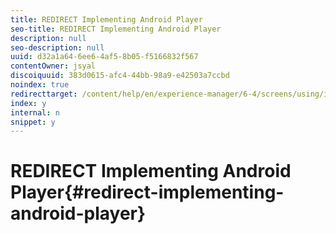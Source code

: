 ```yaml
---
title: REDIRECT Implementing Android Player
seo-title: REDIRECT Implementing Android Player
description: null
seo-description: null
uuid: d32a1a64-6ee6-4af5-8b05-f5166832f567
contentOwner: jsyal
discoiquuid: 383d0615-afc4-44bb-98a9-e42503a7ccbd
noindex: true
redirecttarget: /content/help/en/experience-manager/6-4/screens/using/implementing-android-player
index: y
internal: n
snippet: y
---
```


# REDIRECT Implementing Android Player{#redirect-implementing-android-player}

